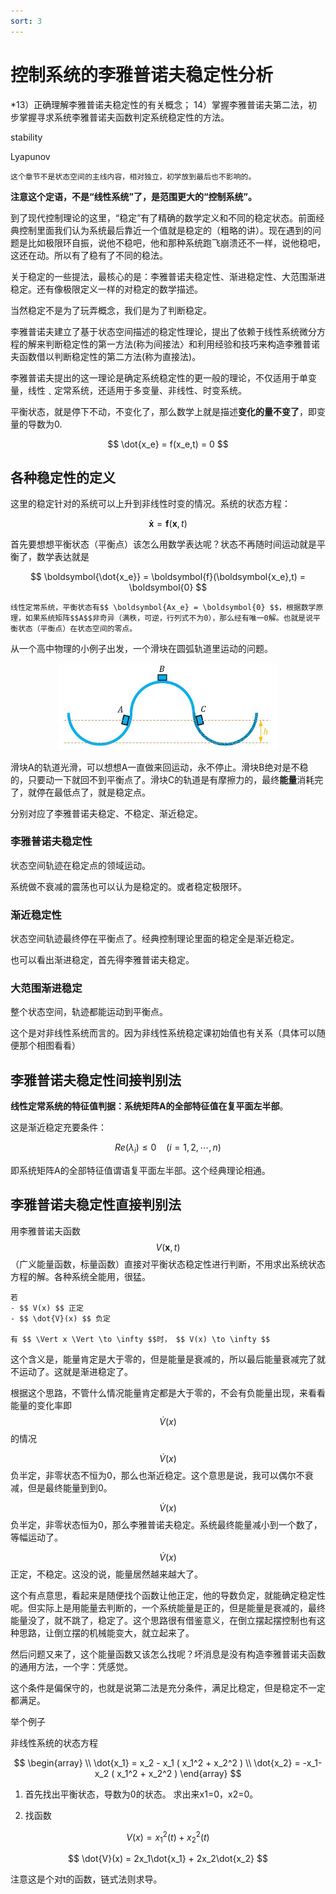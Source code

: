 ```yaml
---
sort: 3
---
```

# 控制系统的李雅普诺夫稳定性分析

*13）正确理解李雅普诺夫稳定性的有关概念；
14）掌握李雅普诺夫第二法，初步掌握寻求系统李雅普诺夫函数判定系统稳定性的方法。

stability

Lyapunov


```tip
这个章节不是状态空间的主线内容，相对独立，初学放到最后也不影响的。
```

**注意这个定语，不是“线性系统”了，是范围更大的“控制系统”。**

到了现代控制理论的这里，“稳定”有了精确的数学定义和不同的稳定状态。前面经典控制里面我们认为系统最后靠近一个值就是稳定的（粗略的讲）。现在遇到的问题是比如极限环自振，说他不稳吧，他和那种系统跑飞崩溃还不一样，说他稳吧，这还在动。所以有了稳有了不同的稳法。

关于稳定的一些提法，最核心的是：李雅普诺夫稳定性、渐进稳定性、大范围渐进稳定。还有像极限定义一样的对稳定的数学描述。

当然稳定不是为了玩弄概念，我们是为了判断稳定。

李雅普诺夫建立了基于状态空间描述的稳定性理论，提出了依赖于线性系统微分方程的解来判断稳定性的第一方法(称为间接法〉和利用经验和技巧来构造李雅普诺夫函数借以判断稳定性的第二方法(称为直接法)。

李雅普诺夫提出的这一理论是确定系统稳定性的更一般的理论，不仅适用于单变量，线性﹑定常系统，还适用于多变量、非线性、时变系统。


平衡状态，就是停下不动，不变化了，那么数学上就是描述**变化的量不变了**，即变量的导数为0.

$$ \dot{x_e} = f(x_e,t) = 0 $$ 


## 各种稳定性的定义

这里的稳定针对的系统可以上升到非线性时变的情况。系统的状态方程：

$$ \boldsymbol{\dot{x}} = \boldsymbol{f}(\boldsymbol{x},t) $$


首先要想想平衡状态（平衡点）该怎么用数学表达呢？状态不再随时间运动就是平衡了，数学表达就是

$$ \boldsymbol{\dot{x_e}} = \boldsymbol{f}(\boldsymbol{x_e},t) = \boldsymbol{0} $$

```danger
线性定常系统，平衡状态有$$ \boldsymbol{Ax_e} = \boldsymbol{0} $$，根据数学原理，如果系统矩阵$$A$$非奇异（满秩，可逆，行列式不为0），那么经有唯一0解。也就是说平衡状态（平衡点）在状态空间的零点。
```

从一个高中物理的小例子出发，一个滑块在圆弧轨道里运动的问题。

<center>
    <img src="../../images/ModernControlSystem/稳定性举例.jpg" width=350px>
</center>

滑块A的轨道光滑，可以想想A一直做来回运动，永不停止。滑块B绝对是不稳的，只要动一下就回不到平衡点了。滑块C的轨道是有摩擦力的，最终**能量**消耗完了，就停在最低点了，就是稳定点。

分别对应了李雅普诺夫稳定、不稳定、渐近稳定。


### 李雅普诺夫稳定性

状态空间轨迹在稳定点的领域运动。

系统做不衰减的震荡也可以认为是稳定的。或者稳定极限环。


### 渐近稳定性

状态空间轨迹最终停在平衡点了。经典控制理论里面的稳定全是渐近稳定。

也可以看出渐进稳定，首先得李雅普诺夫稳定。

### 大范围渐进稳定

整个状态空间，轨迹都能运动到平衡点。

这个是对非线性系统而言的。因为非线性系统稳定课初始值也有关系（具体可以随便那个相图看看）


## 李雅普诺夫稳定性间接判别法

**线性定常系统的特征值判据：系统矩阵A的全部特征值在复平面左半部**。

这是渐近稳定充要条件：

$$ Re(\lambda_i) \leq 0 \ \  \ \ (i=1,2,\cdots,n) $$

即系统矩阵A的全部特征值谓语复平面左半部。这个经典理论相通。

## 李雅普诺夫稳定性直接判别法

用李雅普诺夫函数$$V(\boldsymbol{x},t)$$（广义能量函数，标量函数）直接对平衡状态稳定性进行判断，不用求出系统状态方程的解。各种系统全能用，很猛。

```danger
若
- $$ V(x) $$ 正定
- $$ \dot{V}(x) $$ 负定

有 $$ \Vert x \Vert \to \infty $$时， $$ V(x) \to \infty $$
```

这个含义是，能量肯定是大于零的，但是能量是衰减的，所以最后能量衰减完了就不运动了。这就是渐进稳定了。


根据这个思路，不管什么情况能量肯定都是大于零的，不会有负能量出现，来看看能量的变化率即$$ \dot{V}(x) $$的情况

$$ \dot{V}(x) $$负半定，非零状态不恒为0，那么也渐近稳定。这个意思是说，我可以偶尔不衰减，但是最终能量到到0。


$$ \dot{V}(x) $$负半定，非零状态恒为0，那么李雅普诺夫稳定。系统最终能量减小到一个数了，等幅运动了。

$$ \dot{V}(x) $$正定，不稳定。这没的说，能量居然越来越大了。



这个有点意思，看起来是随便找个函数让他正定，他的导数负定，就能确定稳定性呢。但实际上是用能量去判断的，一个系统能量是正的，但是能量是衰减的，最终能量没了，就不跳了，稳定了。这个思路很有借鉴意义，在倒立摆起摆控制也有这种思路，让倒立摆的机械能变大，就立起来了。

然后问题又来了，这个能量函数又该怎么找呢？坏消息是没有构造李雅普诺夫函数的通用方法，一个字：凭感觉。

这个条件是偏保守的，也就是说第二法是充分条件，满足比稳定，但是稳定不一定都满足。


举个例子

非线性系统的状态方程

$$
\begin{array} \\
    \dot{x_1} = x_2 - x_1 ( x_1^2 + x_2^2 ) \\
    \dot{x_2} = -x_1-x_2 ( x_1^2 + x_2^2 )
\end{array}
$$

1. 首先找出平衡状态，导数为0的状态。
求出来x1=0，x2=0。

2. 找函数

$$ V(x) = x_1^2(t) + x_2^2(t) $$ 

$$ \dot{V}(x) = 2x_1\dot{x_1} + 2x_2\dot{x_2}  $$ 

注意这是个对t的函数，链式法则求导。
